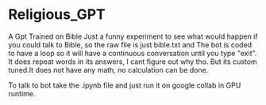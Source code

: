 # Religious_GPT
A Gpt Trained on Bible
Just a funny experiment to see what would happen if you could talk to Bible, so the raw file is just bible.txt and The bot is coded to have a loop so it will have a continuous conversation until you type "exit".
It does repeat words in its answers, I cant figure out why tho. But its custom tuned.It does not have any math, no calculation can be done.

To talk to bot take the .ipynb file and just run it on google collab in GPU runtime.
